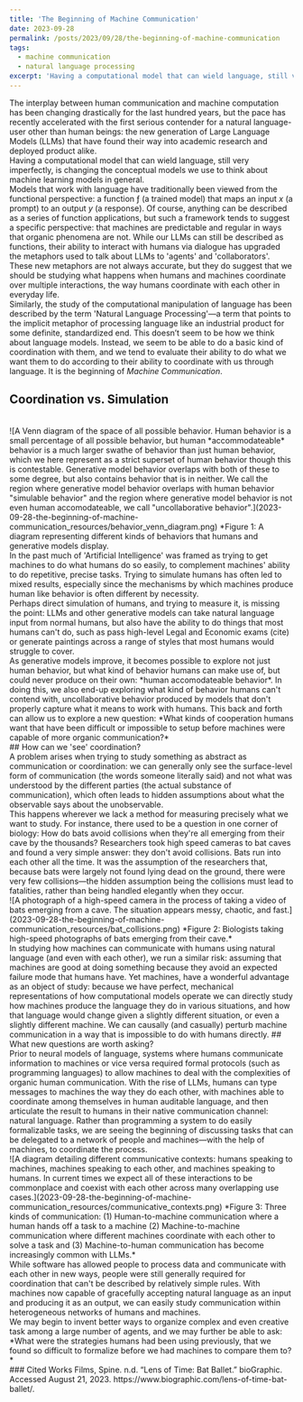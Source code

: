 ```yaml
---
title: 'The Beginning of Machine Communication'
date: 2023-09-28
permalink: /posts/2023/09/28/the-beginning-of-machine-communication
tags:
  - machine communication
  - natural language processing
excerpt: 'Having a computational model that can wield language, still very imperfectly, is changing the conceptual models we use to think about machine learning models in general.'
---
```

The interplay between human communication and machine computation has been changing drastically for the last hundred years, but the pace has recently accelerated with the first serious contender for a natural language-user other than human beings: the new generation of Large Language Models (LLMs) that have found their way into academic research and deployed product alike.
<br>
Having a computational model that can wield language, still very imperfectly, is changing the conceptual models we use to think about machine learning models in general.
<br>
Models that work with language have traditionally been viewed from the functional perspective: a function ƒ (a trained model) that maps an input _x_ (a prompt) to an output _y_ (a response). Of course, anything can be described as a series of function applications, but such a framework tends to suggest a specific perspective: that machines are predictable and regular in ways that organic phenomena are not. While our LLMs can still be described as functions, their ability to interact with humans via dialogue has upgraded the metaphors used to talk about LLMs to 'agents' and 'collaborators'. These new metaphors are not always accurate, but they do suggest that we should be studying what happens when humans and machines coordinate over multiple interactions, the way humans coordinate with each other in everyday life.
<br>
Similarly, the study of the computational manipulation of language has been described by the term 'Natural Language Processing'—a term that points to the implicit metaphor of processing language like an industrial product for some definite, standardized end. This doesn’t seem to be how we think about language models. Instead, we seem to be able to do a basic kind of coordination with them, and we tend to evaluate their ability to do what we want them to do according to their ability to coordinate with us through language. It is the beginning of *Machine Communication*.
<br>
## Coordination vs. Simulation
<br>
![A Venn diagram of the space of all possible behavior. Human behavior is a small percentage of all possible behavior, but human *accommodateable* behavior is a much larger swathe of behavior than just human behavior, which we here represent as a strict superset of human behavior though this is contestable. Generative model behavior overlaps with both of these to some degree, but also contains behavior that is in neither. We call the region where generative model behavior overlaps with human behavior "simulable behavior" and the region where generative model behavior is not even human accomodateable, we call "uncollaborative behavior".](2023-09-28-the-beginning-of-machine-communication_resources/behavior_venn_diagram.png)
*Figure 1: A diagram representing different kinds of behaviors that humans and generative models display. 
<br>
In the past much of 'Artificial Intelligence' was framed as trying to get machines to do what humans do so easily, to complement machines' ability to do repetitive, precise tasks. Trying to simulate humans has often led to mixed results, especially since the mechanisms by which machines produce human like behavior is often different by necessity. 
<br>
Perhaps direct simulation of humans, and trying to measure it, is missing the point: LLMs and other generative models can take natural language input from normal humans, but also have the ability to do things that most humans can't do, such as pass high-level Legal and Economic exams (cite) or generate paintings across a range of styles that most humans would struggle to cover.
<br>
As generative models improve, it becomes possible to explore not just human behavior, but what kind of behavior humans can make use of, but could never produce on their own: *human accomodateable behavior*. In doing this, we also end-up exploring what kind of behavior humans can't contend with, uncollaborative behavior produced by models that don't properly capture what it means to work with humans. This back and forth can allow us to explore a new question: *What kinds of cooperation humans want that have been difficult or impossible to setup before machines were capable of more organic communication?*
<br>
## How can we 'see' coordination?
<br>
A problem arises when trying to study something as abstract as communication or coordination: we can generally only see the surface-level form of communication (the words someone literally said) and not what was understood by the different parties (the actual substance of communication), which often leads to hidden assumptions about what the observable says about the unobservable.
<br>
This happens wherever we lack a method for measuring precisely what we want to study. For instance, there used to be a question in one corner of biology: How do bats avoid collisions when they're all emerging from their cave by the thousands? Researchers took high speed cameras to bat caves and found a very simple answer: they don't avoid collisions. Bats run into each other all the time. It was the assumption of the researchers that, because bats were largely not found lying dead on the ground, there were very few collisions—the hidden assumption being the collisions must lead to fatalities, rather than being handled elegantly when they occur.
<br>
![A photograph of a high-speed camera in the process of taking a video of bats emerging from a cave. The situation appears messy, chaotic, and fast.](2023-09-28-the-beginning-of-machine-communication_resources/bat_collisions.png)
*Figure 2: Biologists taking high-speed photographs of bats emerging from their cave.*
<br>
In studying how machines can communicate with humans using natural language (and even with each other), we run a similar risk: assuming that machines are good at doing something because they avoid an expected failure mode that humans have. Yet machines, have a wonderful advantage as an object of study: because we have perfect, mechanical representations of how computational models operate we can directly study how machines produce the language they do in various situations, and how that language would change given a slightly different situation, or even a slightly different machine. We can causally (and casually) perturb machine communication in a way that is impossible to do with humans directly.
## What new questions are worth asking?
<br>
Prior to neural models of language, systems where humans communicate information to machines or vice versa required formal protocols (such as programming languages) to allow machines to deal with the complexities of organic human communication. With the rise of LLMs, humans can type messages to machines the way they do each other, with machines able to coordinate among themselves in human auditable language, and then articulate the result to humans in their native communication channel: natural language. Rather than programming a system to do easily formalizable tasks, we are seeing the beginning of discussing tasks that can be delegated to a network of people and machines—with the help of machines, to coordinate the process.
<br>
![A diagram detailing different communicative contexts: humans speaking to machines, machines speaking to each other, and machines speaking to humans. In current times we expect all of these interactions to be commonplace and coexist with each other across many overlapping use cases.](2023-09-28-the-beginning-of-machine-communication_resources/communicative_contexts.png)
*Figure 3: Three kinds of communication: (1) Human-to-machine communication where a human hands off a task to a machine (2) Machine-to-machine communication where different machines coordinate with each other to solve a task and (3) Machine-to-human communication has become increasingly common with LLMs.*
<br>
While software has allowed people to process data and communicate with each other in new ways, people were still generally required for coordination that can't be described by relatively simple rules. With machines now capable of gracefully accepting natural language as an input and producing it as an output, we can easily study communication within heterogeneous networks of humans and machines.
<br>
We may begin to invent better ways to organize complex and even creative task among a large number of agents, and we may further be able to ask: *What were the strategies humans had been using previously, that we found so difficult to formalize before we had machines to compare them to?*
<br>
### Cited Works
Films, Spine. n.d. “Lens of Time: Bat Ballet.” bioGraphic. Accessed August 21, 2023. https://www.biographic.com/lens-of-time-bat-ballet/.
